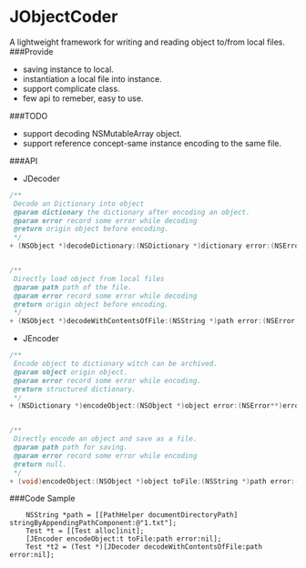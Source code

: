 JObjectCoder
============
A lightweight framework for writing and reading object to/from local files.
###Provide
* saving instance to local.
* instantiation a local file into instance.
* support complicate class. 
* few api to remeber, easy to use.

###TODO
* support decoding NSMutableArray object.
* support reference concept-same instance encoding to the same file.


###API
* JDecoder

```Objective-C
/**
 Decode an Dictionary into object
 @param dictionary the dictionary after encoding an object.
 @param error record some error while decoding
 @return origin object before encoding.
 */
+ (NSObject *)decodeDictionary:(NSDictionary *)dictionary error:(NSError **)error;


/**
 Directly load object from local files
 @param path path of the file.
 @param error record some error while decoding
 @return origin object before encoding.
 */
+ (NSObject *)decodeWithContentsOfFile:(NSString *)path error:(NSError **)error;
```

* JEncoder

```Objective-C
/**
 Encode object to dictionary witch can be archived.
 @param object origin object.
 @param error record some error while encoding.
 @return structured dictionary.
 */
+ (NSDictionary *)encodeObject:(NSObject *)object error:(NSError**)error;


/**
 Directly encode an object and save as a file.
 @param path path for saving.
 @param error record some error while encoding
 @return null.
 */
+ (void)encodeObject:(NSObject *)object toFile:(NSString *)path error:(NSError **)error;
```

###Code Sample
```Obejctive-C
    NSString *path = [[PathHelper documentDirectoryPath] stringByAppendingPathComponent:@"1.txt"];
    Test *t = [[Test alloc]init];
    [JEncoder encodeObject:t toFile:path error:nil];
    Test *t2 = (Test *)[JDecoder decodeWithContentsOfFile:path error:nil];
```


